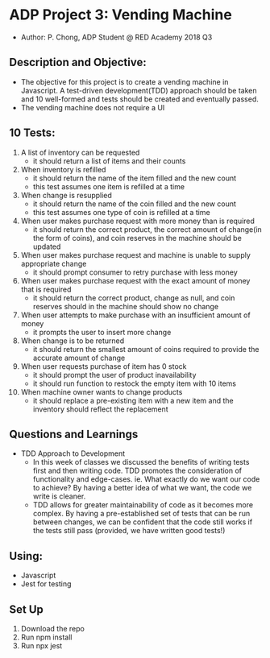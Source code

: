 # ADP Project 3: Vending Machine

- Author: P. Chong, ADP Student @ RED Academy 2018 Q3

## Description and Objective:

- The objective for this project is to create a vending machine in Javascript. A test-driven development(TDD) approach should be taken and 10 well-formed and tests should be created and eventually passed.
- The vending machine does not require a UI

<!-- More information about the project and learnings can be found on the wiki. -->

## 10 Tests:

1. A list of inventory can be requested
   - it should return a list of items and their counts
1. When inventory is refilled
   - it should return the name of the item filled and the new count
   - this test assumes one item is refilled at a time
1. When change is resupplied
   - it should return the name of the coin filled and the new count
   - this test assumes one type of coin is refilled at a time
1. When user makes purchase request with more money than is required
   - it should return the correct product, the correct amount of change(in the form of coins), and coin reserves in the machine should be updated
1. When user makes purchase request and machine is unable to supply appropriate change
   - it should prompt consumer to retry purchase with less money
1. When user makes purchase request with the exact amount of money that is required
   - it should return the correct product, change as null, and coin reserves should in the machine should show no change
1. When user attempts to make purchase with an insufficient amount of money
   - it prompts the user to insert more change
1. When change is to be returned
   - it should return the smallest amount of coins required to provide the accurate amount of change
1. When user requests purchase of item has 0 stock
   - it should prompt the user of product inavailability
   - it should run function to restock the empty item with 10 items
1. When machine owner wants to change products
   - it should replace a pre-existing item with a new item and the inventory should reflect the replacement

## Questions and Learnings

- TDD Approach to Development
  - In this week of classes we discussed the benefits of writing tests first and then writing code. TDD promotes the consideration of functionality and edge-cases. ie. What exactly do we want our code to achieve? By having a better idea of what we want, the code we write is cleaner.
  - TDD allows for greater maintainability of code as it becomes more complex. By having a pre-established set of tests that can be run between changes, we can be confident that the code still works if the tests still pass (provided, we have written good tests!)

## Using:

- Javascript
- Jest for testing

## Set Up

1. Download the repo
1. Run npm install
1. Run npx jest

<!-- ## Goals for Future Improvement: -->
